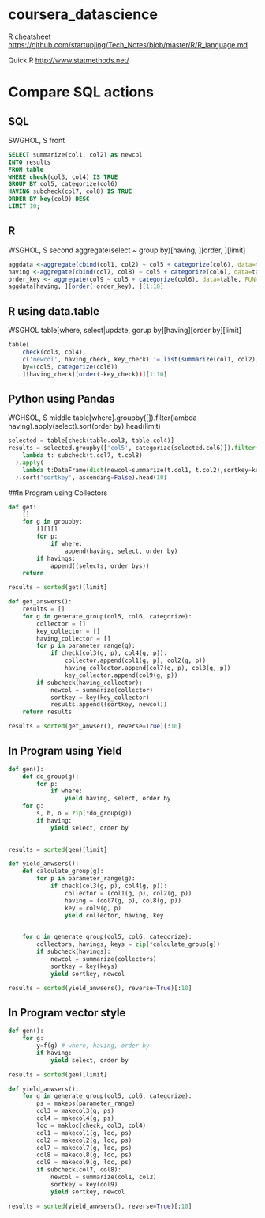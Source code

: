 # coursera_datascience
R cheatsheet
https://github.com/startupjing/Tech_Notes/blob/master/R/R_language.md

Quick R
http://www.statmethods.net/

# Compare SQL actions

## SQL
SWGHOL, S front
```SQL
SELECT summarize(col1, col2) as newcol
INTO results
FROM table
WHERE check(col3, col4) IS TRUE
GROUP BY col5, categorize(col6)
HAVING subcheck(col7, col8) IS TRUE
ORDER BY key(col9) DESC
LIMIT 10;
```
## R
WSGHOL, S second
aggregate(select ~ group by)[having, ][order, ][limit]
```R
aggdata <-aggregate(cbind(col1, col2) ~ col5 + categorize(col6), data=table, FUN=summarize)
having <-aggregate(cbind(col7, col8) ~ col5 + categorize(col6), data=table, FUN=subcheck)
order_key <- aggregate(col9 ~ col5 + categorize(col6), data=table, FUN=key)
aggdata[having, ][order(-order_key), ][1:10]
```

## R using data.table
WSGHOL
table[where, select|update, gorup by][having][order by][limit]
```R
table[
	check(col3, col4),
	c('newcol', having_check, key_check) := list(summarize(col1, col2), subcheck(col7, col8), key(col9)), 
	by=(col5, categorize(col6))
	][having_check][order(-key_check))][1:10]
```

## Python using Pandas
WGHSOL, S middle
table[where].groupby([]).filter(lambda having).apply(select).sort(order by).head(limit)

```python
selected = table[check(table.col3, table.col4)]
results = selected.groupby(['col5', categorize(selected.col6)]).filter(
    lambda t: subcheck(t.col7, t.col8)
  ).apply(
    lambda t:DataFrame(dict(newcol=summarize(t.col1, t.col2),sortkey=key(t.col9))
  ).sort('sortkey', ascending=False).head(10)
```

##In Program using Collectors
```python
def get:
	[]
	for g in groupby:
		[][][]
		for p:
			if where:
				append(having, select, order by)
		if havings:
			append((selects, order bys))
	return

results = sorted(get)[limit]
```

```Python
def get_answers():
	results = []
	for g in generate_group(col5, col6, categorize):
		collector = []
		key_collector = []
		having_collector = []
		for p in parameter_range(g):
			if check(col3(g, p), col4(g, p)):
				collector.append(col1(g, p), col2(g, p))
				having_collector.append(col7(g, p), col8(g, p))
				key_collector.append(col9(g, p))
		if subcheck(having_collector):
			newcol = summarize(collector)
			sortkey = key(key_collector)
			results.append((sortkey, newcol))
	return results

results = sorted(get_anwser(), reverse=True)[:10]
```


## In Program using Yield
```python
def gen():
	def do_group(g):
		for p:
			if where:
				yield having, select, order by
	for g:
		s, h, o = zip(*do_group(g))
		if having:
			yield select, order by
			

results = sorted(gen)[limit]
```

```Python
def yield_anwsers():
	def calculate_group(g):
		for p in parameter_range(g):
			if check(col3(g, p), col4(g, p)):
				collector = (col1(g, p), col2(g, p))
				having = (col7(g, p), col8(g, p))
				key = col9(g, p)
				yield collector, having, key

	
	for g in generate_group(col5, col6, categorize):
		collectors, havings, keys = zip(*calculate_group(g))
		if subcheck(havings):
			newcol = summarize(collectors)
			sortkey = key(keys)
			yield sortkey, newcol

results = sorted(yield_anwsers(), reverse=True)[:10]
```


## In Program vector style

```python
def gen():
	for g:
		y=f(g) # where, having, order by
		if having:
			yield select, order by

results = sorted(gen)[limit]
```

```Python
def yield_anwsers():
	for g in generate_group(col5, col6, categorize):
		ps = makeps(parameter_range)
		col3 = makecol3(g, ps)
		col4 = makecol4(g, ps)
		loc = makloc(check, col3, col4)
		col1 = makecol1(g, loc, ps)
		col2 = makecol2(g, loc, ps)
		col7 = makecol7(g, loc, ps)
		col8 = makecol8(g, loc, ps)
		col9 = makecol9(g, loc, ps)
		if subcheck(col7, col8):
			newcol = summarize(col1, col2)
			sortkey = key(col9)
			yield sortkey, newcol

results = sorted(yield_anwsers(), reverse=True)[:10]
```


